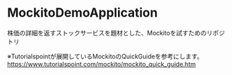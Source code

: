 # MockitoDemoApplication
株価の詳細を返すストックサービスを題材とした、Mockitoを試すためのリポジトリ

※Tutorialspointが展開しているMockitoのQuickGuideを参考にします。
https://www.tutorialspoint.com/mockito/mockito_quick_guide.htm
